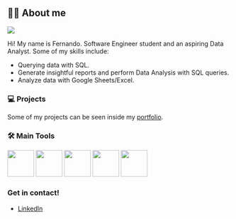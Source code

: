 ## 👋🏻 About me

<img src="https://github.com/fernandoprim/Assets/blob/main/banner1.png"/>

Hi! My name is Fernando. Software Engineer student and an aspiring Data Analyst. Some of my skills include:

- Querying data with SQL.
- Generate insightful reports and perform Data Analysis with SQL queries.
- Analyze data with Google Sheets/Excel.

### 💻 Projects

Some of my projects can be seen inside my [portfolio](https://github.com/fernandoprim/Portfolio/blob/main/README.md).

### 🛠️ Main Tools

<div class="inline-block">
  <img src="https://cdn.jsdelivr.net/gh/devicons/devicon@latest/icons/mysql/mysql-original-wordmark.svg" width="60" height="60"/>
  <img src="https://cdn.jsdelivr.net/gh/devicons/devicon@latest/icons/postgresql/postgresql-original-wordmark.svg" width="60" height="60"/>
  <img src="https://cdn.jsdelivr.net/gh/devicons/devicon@latest/icons/python/python-original-wordmark.svg" width="60" height="60"/>
  <img src="https://github.com/sempostma/office365-icons/blob/master/svg/excel.svg" width="60" height="60"/>
  <img src="https://img.icons8.com/?size=100&id=3sGOUDo9nJ4k&format=png&color=000000" width="60" height="60"/>
</div>

### Get in contact!

- [LinkedIn](https://www.linkedin.com/in/fernandoprim/)
